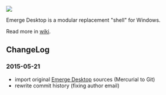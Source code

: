 ![](https://raw.githubusercontent.com/wiki/arthepsy/emergedesktop/images/ed_logo_x100.png)

Emerge Desktop is a modular replacement "shell" for Windows.

Read more in [wiki](https://github.com/arthepsy/emergedesktop/wiki).

## ChangeLog

### 2015-05-21
* import original [Emerge Desktop](http://sourceforge.net/projects/emerge/) sources (Mercurial to Git)
* rewrite commit history (fixing author email)
